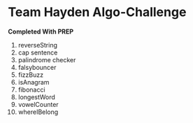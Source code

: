 # Team Hayden Algo-Challenge

**Completed With PREP**
1. reverseString
2. cap sentence
3. palindrome checker
4. falsybouncer
5. fizzBuzz
6. isAnagram
7. fibonacci
8. longestWord
9. vowelCounter
10. whereIBelong

